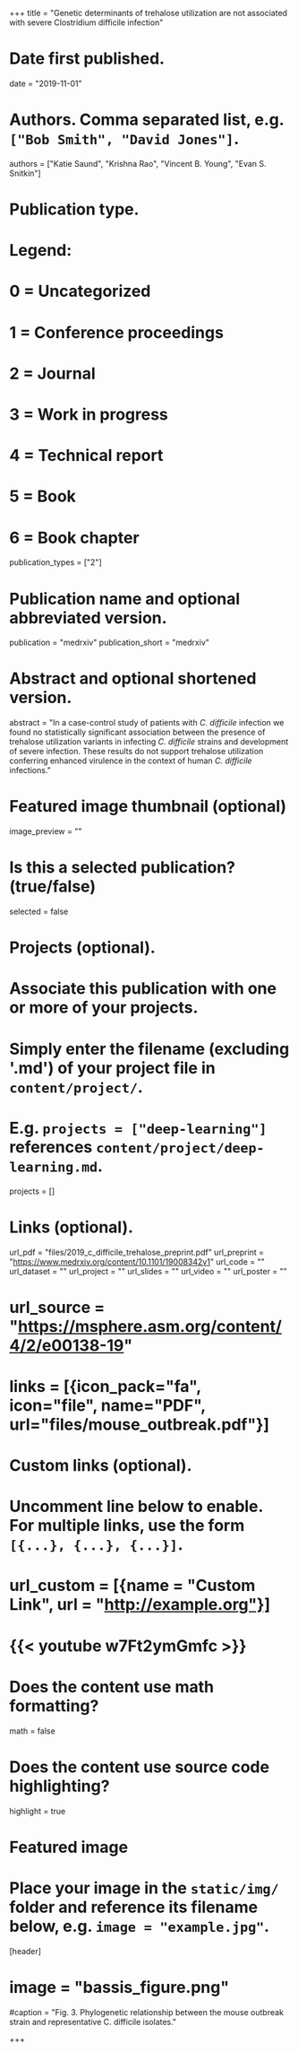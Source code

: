 +++
title = "Genetic determinants of trehalose utilization are not associated with severe Clostridium difficile infection"

# Date first published.
date = "2019-11-01"

# Authors. Comma separated list, e.g. `["Bob Smith", "David Jones"]`.
authors = ["Katie Saund", "Krishna Rao", "Vincent B. Young", "Evan S. Snitkin"]
# Publication type.
# Legend:
# 0 = Uncategorized
# 1 = Conference proceedings
# 2 = Journal
# 3 = Work in progress
# 4 = Technical report
# 5 = Book
# 6 = Book chapter
publication_types = ["2"]

# Publication name and optional abbreviated version.
publication = "medrxiv"
publication_short = "medrxiv"

# Abstract and optional shortened version.
abstract = "In a case-control study of patients with _C. difficile_ infection we found no statistically significant association between the presence of trehalose utilization variants in infecting _C. difficile_ strains and development of severe infection. These results do not support trehalose utilization conferring enhanced virulence in the context of human _C. difficile_ infections."

# Featured image thumbnail (optional)
image_preview = ""

# Is this a selected publication? (true/false)
selected = false

# Projects (optional).
#   Associate this publication with one or more of your projects.
#   Simply enter the filename (excluding '.md') of your project file in `content/project/`.
#   E.g. `projects = ["deep-learning"]` references `content/project/deep-learning.md`.
projects = []

# Links (optional).
url_pdf = "files/2019_c_difficile_trehalose_preprint.pdf"
url_preprint = "https://www.medrxiv.org/content/10.1101/19008342v1"
url_code = ""
url_dataset = ""
url_project = ""
url_slides = ""
url_video = ""
url_poster = ""
# url_source = "https://msphere.asm.org/content/4/2/e00138-19"
# links = [{icon_pack="fa", icon="file", name="PDF", url="files/mouse_outbreak.pdf"}]

# Custom links (optional).
#   Uncomment line below to enable. For multiple links, use the form `[{...}, {...}, {...}]`.
# url_custom = [{name = "Custom Link", url = "http://example.org"}]
# {{< youtube w7Ft2ymGmfc >}}

# Does the content use math formatting?
math = false

# Does the content use source code highlighting?
highlight = true

# Featured image
# Place your image in the `static/img/` folder and reference its filename below, e.g. `image = "example.jpg"`.
[header]
# image = "bassis_figure.png"
#caption = "Fig. 3. Phylogenetic relationship between the mouse outbreak strain and representative C. difficile isolates."

+++
